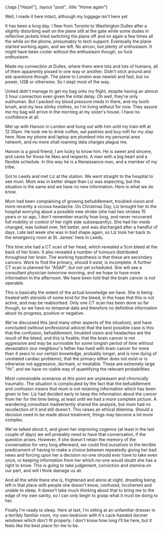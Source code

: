 {:tags ["Hazel"], :layout "post", :title "Home again"}

Well, I made it here intact, although my luggage isn't here yet.

It has been a long day. I flew from Toronto to Washington Dulles after a slightly disturbing wait on the plane still at the gate while some dudes in reflective jackets tried switching the plane off and on again a few times all the while on the phone, presumably to tech support. Eventually the plane started working again, and we left. No aircon, but plenty of enthusiasm. It might have been cooler without the enthusiasm though, so fuck enthusiasm.

Made my connection at Dulles, where there were lots and lots of humans, all of them apparently pissed in one way or another. Didn't stick around and ask questions though. The plane to London was newish and fast, but no power, USB or otherwise. So I slept most of the way.

United didn't manage to get my bag onto my flight, despite having an almost 3 hour connection even given the inital delay. Oh well, they're only subhuman. But I packed my blood pressure meds in there, and my tooth brush, and my less stinky clothes, so I'm living without for now. They assure me my bag will arrive in the morning at my sister's house. I have no confidence at all.

Met up with Haroon in London and hung out with him until my train left at 12:35pm. He took me to drink coffee, eat pastries and buy mifi for my stay here. Now my phone and laptop are plumbed into my personal area network, and no more shall roaming data charges plague me.

Haroon is a good friend, I am lucky to know him. He is sweet and sincere, and cares for those he likes and respects. A man with a big heart and a flexible schedule. In this way he is a Renaissance man, and a member of my tribe.

Got to Leeds and met Liz at the station. We went straight to the hospital to see mum. Mum was in better shape than Liz was expecting, but the situation is the same and we have no new information. Here is what we do know.

Mum had been complaining of growing befuddlement, troubled vision and more recently a vicious headache. On Christmas Day, Liz brought her to the hospital worrying about a possible new stroke (she had two strokes 15 years or so ago, I don't remember exactly how long, and never recovered full mobility or control of her right side subsequently). She had her meds changed, was looked over, felt better, and was discharged after a handful of days. Late last week she was in bad shape again, so Liz took her back to the emergency room at St. James' here in Leeds.

This time she had a CT scan of her head, which revealed a 5cm bleed at the back of her brain. It also revealed a number of tumours distributed throughout her brain. The working hypothesis is that these are secondary cancers. Work to find the primary, should it exist, is incomplete. A further CT scan is planned for "ASAP", but not yet scheduled. She will see a consultant physician tomorrow morning, and we hope to have more information in the afternoon. We have been told that the brain cancer is not operable.

This is basically the extent of the actual knowledge we have. She is being treated with steroids of some kind for the bleed, in the hope that this is not active, and may be reabsorbed. Only one CT scan has been done so far though, so we have no temporal data and therefore no definitive information about its progress, positive or negative.

We've discussed this (and many other aspects of the situation), and have concluded (without professional advice) that the best possible case is this: that the confusion, befuddlement, troubled vision and headaches are the result of the bleed, and this is fixable; that the brain cancer is not aggressive and may be survivable for some longish period of time without devastation (our neighbour's father has lived with brain cancer for more than 4 years to our certain knowledge, probably longer, and is now dying of unrelated cardiac problems); that the primary either does not exist or is otherwise not aggressive, dormant, or treatable. These are extremely large "ifs", and we have no viable way of quantifying the relevant probabilities.

Most conceivable scenarios at this point are unpleasant and chronically traumatic. The situation is complicated by the fact that the befuddlement and confusion means that mum is not retaining information which has been given to her. Liz had decided early to keep the information about the cancer from her for the time being, at least until we had a more complete picture. A wandering consultant inadvertently shared the analysis, but mum had no recollection of it and still doesn't. This raises an ethical dilemma. Should a decision need to be made about treatment, things may become a lot more complex.

We've talked about it, and given her improving cogence (at least in the last couple of days) we will probably need to have that conversation, if the question arises. However, if she doesn't retain the memory of the conversation for very long afterward, we could find ourselves in the terrible predicament of having to make a choice between repeatedly giving her bad news and forcing upon her a decision no-one should ever have to take even once, or keeping information from her which no-one would doubt she has a right to know. This is going to take judgement, conviction and stamina on our part, and will I think damage us all.

And all the while there she is, frightened and alone at night, dreading being left in that place with people she doesn't know, confused, incoherent and unable to sleep. It doesn't take much thinking about that to bring me to the edge of my own sanity, so I can only begin to grasp what it must be doing to her.

Finally I'm ready to sleep. Here at last, I'm sitting at an unfamiliar dresser in a terribly familiar room, my own bedroom with it's cack-handed dormer windows which don't fit properly. I don't know how long I'll be here, but it feels like the best place for me to be.
